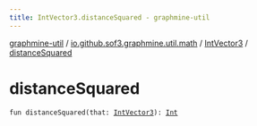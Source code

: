 ```yaml
---
title: IntVector3.distanceSquared - graphmine-util
---
```


[graphmine-util](../../index.html) / [io.github.sof3.graphmine.util.math](../index.html) / [IntVector3](index.html) / [distanceSquared](./distance-squared.html)

# distanceSquared

`fun distanceSquared(that: `[`IntVector3`](index.html)`): `[`Int`](https://kotlinlang.org/api/latest/jvm/stdlib/kotlin/-int/index.html)